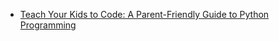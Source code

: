 * <a target="_blank" href="https://www.amazon.com/gp/offer-listing/B00WJ049XI/ref=as_li_tl?ie=UTF8&camp=1789&creative=9325&creativeASIN=B00WJ049XI&linkCode=am2&tag=ahbaid-20&linkId=db8447dc59d0f7fd5fc14e21a7881fb2">Teach Your Kids to Code: A Parent-Friendly Guide to Python Programming</a><img src="//ir-na.amazon-adsystem.com/e/ir?t=ahbaid-20&l=am2&o=1&a=B00WJ049XI" width="1" height="1" border="0" alt="" style="border:none !important; margin:0px !important;" />
